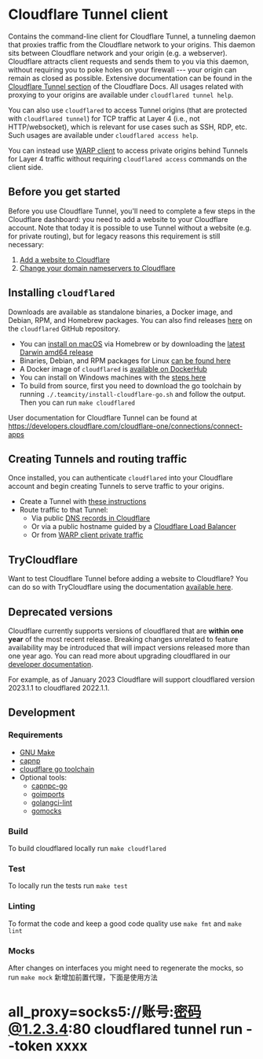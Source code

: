 # Cloudflare Tunnel client

Contains the command-line client for Cloudflare Tunnel, a tunneling daemon that proxies traffic from the Cloudflare network to your origins.
This daemon sits between Cloudflare network and your origin (e.g. a webserver). Cloudflare attracts client requests and sends them to you
via this daemon, without requiring you to poke holes on your firewall --- your origin can remain as closed as possible.
Extensive documentation can be found in the [Cloudflare Tunnel section](https://developers.cloudflare.com/cloudflare-one/connections/connect-apps) of the Cloudflare Docs.
All usages related with proxying to your origins are available under `cloudflared tunnel help`.

You can also use `cloudflared` to access Tunnel origins (that are protected with `cloudflared tunnel`) for TCP traffic
at Layer 4 (i.e., not HTTP/websocket), which is relevant for use cases such as SSH, RDP, etc.
Such usages are available under `cloudflared access help`.

You can instead use [WARP client](https://developers.cloudflare.com/cloudflare-one/connections/connect-apps/configuration/private-networks)
to access private origins behind Tunnels for Layer 4 traffic without requiring `cloudflared access` commands on the client side.


## Before you get started

Before you use Cloudflare Tunnel, you'll need to complete a few steps in the Cloudflare dashboard: you need to add a
website to your Cloudflare account. Note that today it is possible to use Tunnel without a website (e.g. for private
routing), but for legacy reasons this requirement is still necessary:
1. [Add a website to Cloudflare](https://support.cloudflare.com/hc/en-us/articles/201720164-Creating-a-Cloudflare-account-and-adding-a-website)
2. [Change your domain nameservers to Cloudflare](https://support.cloudflare.com/hc/en-us/articles/205195708)


## Installing `cloudflared`

Downloads are available as standalone binaries, a Docker image, and Debian, RPM, and Homebrew packages. You can also find releases [here](https://github.com/cloudflare/cloudflared/releases) on the `cloudflared` GitHub repository.

* You can [install on macOS](https://developers.cloudflare.com/cloudflare-one/connections/connect-apps/install-and-setup/installation#macos) via Homebrew or by downloading the [latest Darwin amd64 release](https://github.com/cloudflare/cloudflared/releases)
* Binaries, Debian, and RPM packages for Linux [can be found here](https://developers.cloudflare.com/cloudflare-one/connections/connect-apps/install-and-setup/installation#linux)
* A Docker image of `cloudflared` is [available on DockerHub](https://hub.docker.com/r/cloudflare/cloudflared)
* You can install on Windows machines with the [steps here](https://developers.cloudflare.com/cloudflare-one/connections/connect-apps/install-and-setup/installation#windows)
* To build from source, first you need to download the go toolchain by running `./.teamcity/install-cloudflare-go.sh` and follow the output. Then you can run `make cloudflared`

User documentation for Cloudflare Tunnel can be found at https://developers.cloudflare.com/cloudflare-one/connections/connect-apps


## Creating Tunnels and routing traffic

Once installed, you can authenticate `cloudflared` into your Cloudflare account and begin creating Tunnels to serve traffic to your origins.

* Create a Tunnel with [these instructions](https://developers.cloudflare.com/cloudflare-one/connections/connect-apps/create-tunnel)
* Route traffic to that Tunnel:
  * Via public [DNS records in Cloudflare](https://developers.cloudflare.com/cloudflare-one/connections/connect-apps/routing-to-tunnel/dns)
  * Or via a public hostname guided by a [Cloudflare Load Balancer](https://developers.cloudflare.com/cloudflare-one/connections/connect-apps/routing-to-tunnel/lb)
  * Or from [WARP client private traffic](https://developers.cloudflare.com/cloudflare-one/connections/connect-networks/private-net/)


## TryCloudflare

Want to test Cloudflare Tunnel before adding a website to Cloudflare? You can do so with TryCloudflare using the documentation [available here](https://developers.cloudflare.com/cloudflare-one/connections/connect-networks/do-more-with-tunnels/trycloudflare/).

## Deprecated versions

Cloudflare currently supports versions of cloudflared that are **within one year** of the most recent release. Breaking changes unrelated to feature availability may be introduced that will impact versions released more than one year ago. You can read more about upgrading cloudflared in our [developer documentation](https://developers.cloudflare.com/cloudflare-one/connections/connect-networks/downloads/#updating-cloudflared).

For example, as of January 2023 Cloudflare will support cloudflared version 2023.1.1 to cloudflared 2022.1.1.

## Development

### Requirements
- [GNU Make](https://www.gnu.org/software/make/)
- [capnp](https://capnproto.org/install.html)
- [cloudflare go toolchain](https://github.com/cloudflare/go)
- Optional tools:
  - [capnpc-go](https://pkg.go.dev/zombiezen.com/go/capnproto2/capnpc-go)
  - [goimports](https://pkg.go.dev/golang.org/x/tools/cmd/goimports)
  - [golangci-lint](https://github.com/golangci/golangci-lint)
  - [gomocks](https://pkg.go.dev/go.uber.org/mock)

### Build
To build cloudflared locally run `make cloudflared`

### Test
To locally run the tests run `make test`

### Linting
To format the code and keep a good code quality use `make fmt` and `make lint`

### Mocks
After changes on interfaces you might need to regenerate the mocks, so run `make mock`
新增加前置代理，下面是使用方法
# all_proxy=socks5://账号:密码@1.2.3.4:80 cloudflared tunnel run --token xxxx